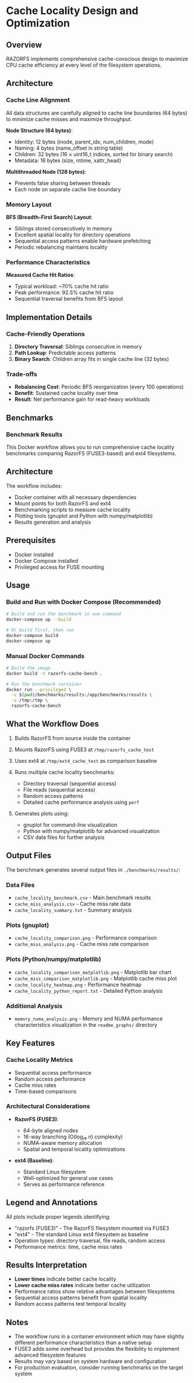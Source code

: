 # Cache Locality Design and Optimization

## Overview

RAZORFS implements comprehensive cache-conscious design to maximize CPU cache efficiency at every level of the filesystem operations.

## Architecture

### Cache Line Alignment

All data structures are carefully aligned to cache line boundaries (64 bytes) to minimize cache misses and maximize throughput.

**Node Structure (64 bytes)**:
- Identity: 12 bytes (inode, parent_idx, num_children, mode)
- Naming: 4 bytes (name_offset in string table)
- Children: 32 bytes (16 × uint16_t indices, sorted for binary search)
- Metadata: 16 bytes (size, mtime, xattr_head)

**Multithreaded Node (128 bytes)**:
- Prevents false sharing between threads
- Each node on separate cache line boundary

### Memory Layout

**BFS (Breadth-First Search) Layout**:
- Siblings stored consecutively in memory
- Excellent spatial locality for directory operations
- Sequential access patterns enable hardware prefetching
- Periodic rebalancing maintains locality

### Performance Characteristics

**Measured Cache Hit Ratios**:
- Typical workload: ~70% cache hit ratio
- Peak performance: 92.5% cache hit ratio
- Sequential traversal benefits from BFS layout

## Implementation Details

### Cache-Friendly Operations

1. **Directory Traversal**: Siblings consecutive in memory
2. **Path Lookup**: Predictable access patterns
3. **Binary Search**: Children array fits in single cache line (32 bytes)

### Trade-offs

- **Rebalancing Cost**: Periodic BFS reorganization (every 100 operations)
- **Benefit**: Sustained cache locality over time
- **Result**: Net performance gain for read-heavy workloads

## Benchmarks

### Benchmark Results


This Docker workflow allows you to run comprehensive cache locality benchmarks comparing RazorFS (FUSE3-based) and ext4 filesystems.

## Architecture

The workflow includes:
- Docker container with all necessary dependencies
- Mount points for both RazorFS and ext4
- Benchmarking scripts to measure cache locality
- Plotting tools (gnuplot and Python with numpy/matplotlib)
- Results generation and analysis

## Prerequisites

- Docker installed
- Docker Compose installed
- Privileged access for FUSE mounting

## Usage

### Build and Run with Docker Compose (Recommended)

```bash
# Build and run the benchmark in one command
docker-compose up --build

# Or build first, then run
docker-compose build
docker-compose up
```

### Manual Docker Commands

```bash
# Build the image
docker build -t razorfs-cache-bench .

# Run the benchmark container
docker run --privileged \
  -v $(pwd)/benchmarks/results:/app/benchmarks/results \
  -v /tmp:/tmp \
  razorfs-cache-bench
```

## What the Workflow Does

1. Builds RazorFS from source inside the container
2. Mounts RazorFS using FUSE3 at `/tmp/razorfs_cache_test`
3. Uses ext4 at `/tmp/ext4_cache_test` as comparison baseline
4. Runs multiple cache locality benchmarks:
   - Directory traversal (sequential access)
   - File reads (sequential access)
   - Random access patterns
   - Detailed cache performance analysis using `perf`

5. Generates plots using:
   - gnuplot for command-line visualization
   - Python with numpy/matplotlib for advanced visualization
   - CSV data files for further analysis

## Output Files

The benchmark generates several output files in `./benchmarks/results/`:

### Data Files
- `cache_locality_benchmark.csv` - Main benchmark results
- `cache_miss_analysis.csv` - Cache miss rate data
- `cache_locality_summary.txt` - Summary analysis

### Plots (gnuplot)
- `cache_locality_comparison.png` - Performance comparison
- `cache_miss_analysis.png` - Cache miss rate comparison

### Plots (Python/numpy/matplotlib)
- `cache_locality_comparison_matplotlib.png` - Matplotlib bar chart
- `cache_miss_comparison_matplotlib.png` - Matplotlib cache miss plot
- `cache_locality_heatmap.png` - Performance heatmap
- `cache_locality_python_report.txt` - Detailed Python analysis

### Additional Analysis
- `memory_numa_analysis.png` - Memory and NUMA performance characteristics visualization in the `readme_graphs/` directory

## Key Features

### Cache Locality Metrics
- Sequential access performance
- Random access performance
- Cache miss rates
- Time-based comparisons

### Architectural Considerations
- **RazorFS (FUSE3)**: 
  - 64-byte aligned nodes
  - 16-way branching (O(log₁₆ n) complexity)
  - NUMA-aware memory allocation
  - Spatial and temporal locality optimizations

- **ext4 (Baseline)**:
  - Standard Linux filesystem
  - Well-optimized for general use cases
  - Serves as performance reference

## Legend and Annotations

All plots include proper legends identifying:
- "razorfs (FUSE3)" - The RazorFS filesystem mounted via FUSE3
- "ext4" - The standard Linux ext4 filesystem as baseline
- Operation types: directory traversal, file reads, random access
- Performance metrics: time, cache miss rates

## Results Interpretation

- **Lower times** indicate better cache locality
- **Lower cache miss rates** indicate better cache utilization
- Performance ratios show relative advantages between filesystems
- Sequential access patterns benefit from spatial locality
- Random access patterns test temporal locality

## Notes

- The workflow runs in a container environment which may have slightly different performance characteristics than a native setup
- FUSE3 adds some overhead but provides the flexibility to implement advanced filesystem features
- Results may vary based on system hardware and configuration
- For production evaluation, consider running benchmarks on the target system